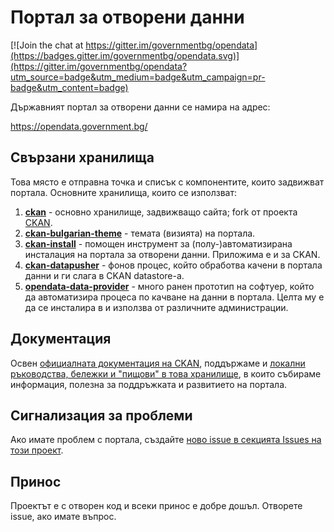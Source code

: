 # Портал за отворени данни

[![Join the chat at https://gitter.im/governmentbg/opendata](https://badges.gitter.im/governmentbg/opendata.svg)](https://gitter.im/governmentbg/opendata?utm_source=badge&utm_medium=badge&utm_campaign=pr-badge&utm_content=badge)

Държавният портал за отворени данни се намира на адрес:

https://opendata.government.bg/

## Свързани хранилища

Това място е отправна точка и списък с компонентите, които задвижват портала. Основните хранилища, които се използват:

1. [**ckan**](https://github.com/governmentbg/ckan) - основно хранилище, задвижващо сайта; fork от проекта [CKAN](http://ckan.org).
2. [**ckan-bulgarian-theme**](https://github.com/governmentbg/ckan-bulgarian-theme) - темата (визията) на портала.
3. [**ckan-install**](https://github.com/governmentbg/ckan-install) - помощен инструмент за (полу-)автоматизирана инсталация на портала за отворени данни. Приложима е и за CKAN.
4. [**ckan-datapusher**](https://github.com/governmentbg/ckan-datapusher) - фонов процес, който обработва качени в портала данни и ги слага в CKAN datastore-а.
5. [**opendata-data-provider**](https://github.com/obshtestvo/opendata-data-provider) - много ранен прототип на софтуер, който да автоматизира процеса по качване на данни в портала. Целта му е да се инсталира в и използва от различните администрации.

## Документация

Освен [официалната документация на CKAN](http://docs.ckan.org/), поддържаме и [локални ръководства, бележки и "пищови" в това хранилище](guides), в които събираме информация, полезна за поддръжката и развитието на портала.

## Сигнализация за проблеми

Ако имате проблем с портала, създайте [ново issue в секцията Issues на този проект](https://github.com/governmentbg/opendata/issues/new).

## Принос

Проектът е с отворен код и всеки принос е добре дошъл. Отворете issue, ако имате въпрос.

